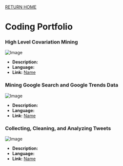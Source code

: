 [RETURN HOME](https://cjknoble.github.io/)

# Coding Portfolio

### High Level Covariation Mining
![Image](./assets/img/.png)
- **Description:** 
- **Language:** 
- **Link:** [Name](link)

### Mining Google Search and Google Trends Data
![Image](./assets/img/.png)
- **Description:** 
- **Language:** 
- **Link:** [Name](link)

### Collecting, Cleaning, and Analyzing Tweets 
![Image](./assets/img/.png)
- **Description:** 
- **Language:** 
- **Link:** [Name](link)
